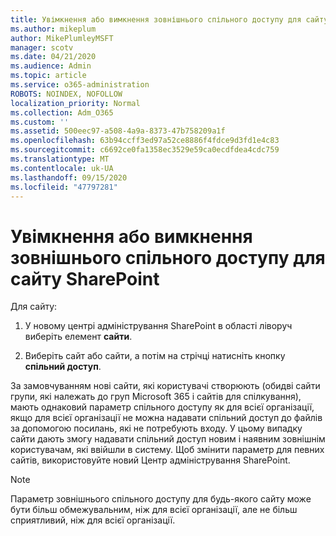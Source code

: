 ```yaml
---
title: Увімкнення або вимкнення зовнішнього спільного доступу для сайту SharePoint
ms.author: mikeplum
author: MikePlumleyMSFT
manager: scotv
ms.date: 04/21/2020
ms.audience: Admin
ms.topic: article
ms.service: o365-administration
ROBOTS: NOINDEX, NOFOLLOW
localization_priority: Normal
ms.collection: Adm_O365
ms.custom: ''
ms.assetid: 500eec97-a508-4a9a-8373-47b758209a1f
ms.openlocfilehash: 63b94ccff3ed97a52ce8886f4fdce9d3fd1e4c83
ms.sourcegitcommit: c6692ce0fa1358ec3529e59ca0ecdfdea4cdc759
ms.translationtype: MT
ms.contentlocale: uk-UA
ms.lasthandoff: 09/15/2020
ms.locfileid: "47797281"
---
```

# <a name="turn-external-sharing-on-or-off-for-a-sharepoint-site"></a>Увімкнення або вимкнення зовнішнього спільного доступу для сайту SharePoint

Для сайту:
  
1. У новому центрі адміністрування SharePoint в області ліворуч виберіть елемент **сайти**.
    
2. Виберіть сайт або сайти, а потім на стрічці натисніть кнопку **спільний доступ**.
    
За замовчуванням нові сайти, які користувачі створюють (обидві сайти групи, які належать до груп Microsoft 365 і сайтів для спілкування), мають однаковий параметр спільного доступу як для всієї організації, якщо для всієї організації не можна надавати спільний доступ до файлів за допомогою посилань, які не потребують входу. У цьому випадку сайти дають змогу надавати спільний доступ новим і наявним зовнішнім користувачам, які ввійшли в систему. Щоб змінити параметр для певних сайтів, використовуйте новий Центр адміністрування SharePoint.
  
> [!NOTE]
> Параметр зовнішнього спільного доступу для будь-якого сайту може бути більш обмежувальним, ніж для всієї організації, але не більш сприятливий, ніж для всієї організації. 
  


